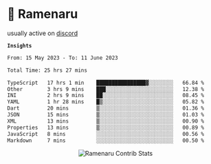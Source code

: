 # 🍜 Ramenaru

usually active on <a href="https://discordapp.com/users/503291004200157185">discord</a> 

**`Insights`**

<!--START_SECTION:waka-->

```txt
From: 15 May 2023 - To: 11 June 2023

Total Time: 25 hrs 27 mins

TypeScript   17 hrs 1 min    ████████████████▓░░░░░░░░   66.84 %
Other        3 hrs 9 mins    ███░░░░░░░░░░░░░░░░░░░░░░   12.38 %
INI          2 hrs 9 mins    ██░░░░░░░░░░░░░░░░░░░░░░░   08.45 %
YAML         1 hr 28 mins    █▒░░░░░░░░░░░░░░░░░░░░░░░   05.82 %
Dart         20 mins         ▒░░░░░░░░░░░░░░░░░░░░░░░░   01.36 %
JSON         15 mins         ▒░░░░░░░░░░░░░░░░░░░░░░░░   01.03 %
XML          13 mins         ▒░░░░░░░░░░░░░░░░░░░░░░░░   00.90 %
Properties   13 mins         ▒░░░░░░░░░░░░░░░░░░░░░░░░   00.89 %
JavaScript   8 mins          ░░░░░░░░░░░░░░░░░░░░░░░░░   00.56 %
Markdown     7 mins          ░░░░░░░░░░░░░░░░░░░░░░░░░   00.50 %
```

<!--END_SECTION:waka-->

<div style="text-align: center;">
   <img align="center" src="https://github-readme-streak-stats.herokuapp.com/?user=Ramenaru&theme=dark&card_width=520" alt="Ramenaru Contrib Stats" />
</div>



